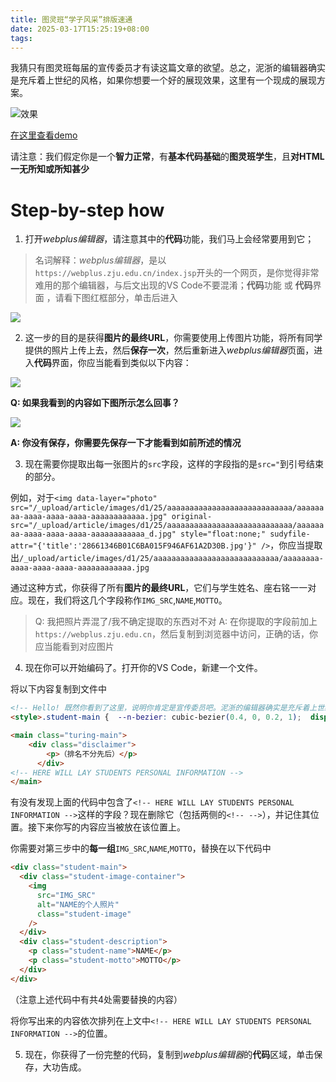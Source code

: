 ```yaml
---
title: 图灵班“学子风采”排版速通
date: 2025-03-17T15:25:19+08:00
tags:
---
```



我猜只有图灵班每届的宣传委员才有读这篇文章的欲望。总之，泥浙的编辑器确实是充斥着上世纪的风格，如果你想要一个好的展现效果，这里有一个现成的展现方案。


![效果](showcase.png)

[在这里查看demo](https://webplus.zju.edu.cn/turingclass_cn/tl2002/list.psp)

<!-- more -->

请注意：我们假定你是一个**智力正常**，有**基本代码基础**的**图灵班学生**，且**对HTML一无所知或所知甚少**

# Step-by-step how

1. 打开*webplus编辑器*，请注意其中的**代码**功能，我们马上会经常要用到它；

> 名词解释：*webplus编辑器*，是以`https://webplus.zju.edu.cn/index.jsp`开头的一个网页，是你觉得非常难用的那个编辑器，与后文出现的VS Code不要混淆；**代码**功能 或 **代码**界面 ，请看下图红框部分，单击后进入

![](s1-1.png)

2. 这一步的目的是获得**图片的最终URL**，你需要使用上传图片功能，将所有同学提供的照片上传上去，然后**保存一次**，然后重新进入*webplus编辑器*页面，进入**代码**界面，你应当能看到类似以下内容：

![](s2-2.png)

**Q: 如果我看到的内容如下图所示怎么回事？**

![](s2-1.png)

**A: 你没有保存，你需要先保存一下才能看到如前所述的情况**

3. 现在需要你提取出每一张图片的`src`字段，这样的字段指的是`src="`到引号结束的部分。

例如，对于`<img data-layer="photo" src="/_upload/article/images/d1/25/aaaaaaaaaaaaaaaaaaaaaaaaaaaa/aaaaaaaa-aaaa-aaaa-aaaa-aaaaaaaaaaaa.jpg" original-src="/_upload/article/images/d1/25/aaaaaaaaaaaaaaaaaaaaaaaaaaaa/aaaaaaaa-aaaa-aaaa-aaaa-aaaaaaaaaaaa_d.jpg" style="float:none;" sudyfile-attr="{'title':'28661346B01C6BA015F946AF61A2D30B.jpg'}" />`，你应当提取出`/_upload/article/images/d1/25/aaaaaaaaaaaaaaaaaaaaaaaaaaaa/aaaaaaaa-aaaa-aaaa-aaaa-aaaaaaaaaaaa.jpg`

通过这种方式，你获得了所有**图片的最终URL**，它们与学生姓名、座右铭一一对应。现在，我们将这几个字段称作`IMG_SRC`,`NAME`,`MOTTO`。

> Q: 我把照片弄混了/我不确定提取的东西对不对
> A: 在你提取的字段前加上`https://webplus.zju.edu.cn`，然后复制到浏览器中访问，正确的话，你应当能看到对应图片

4. 现在你可以开始编码了。打开你的VS Code，新建一个文件。

将以下内容复制到文件中

```html
<!-- Hello! 既然你看到了这里，说明你肯定是宣传委员吧。泥浙的编辑器确实是充斥着上世纪的风格，总之如果你想要一个好的展现效果，我有一个现成的展现方案，欢迎去我的博客 blog.5dbwat4.top/arch/2025-3-xuezifengcai-how -->
<style>.student-main {  --n-bezier: cubic-bezier(0.4, 0, 0.2, 1);  display: flex;  width: 480px;  max-width: 90%;  min-width: 60%;  border: 1px solid #efeff5;  box-sizing: border-box;  position: relative;  border-radius: 3px;  word-break: break-word;  transition: color 0.3s var(--n-bezier),    background-color 0.3s var(--n-bezier),    box-shadow 0.3s var(--n-bezier),    border-color 0.3s var(--n-bezier);  padding: 26px;  display: flex;  flex-wrap: wrap;  flex-direction: row;  align-items: center;}.turing-main {  display: flex;  gap: 24px;  flex-direction: column;  align-content: center;  flex-wrap: wrap;  width: calc(min(1200px, 100vw) - 30px );  transform: translateX(-15px);  padding-bottom: 48px;}.student-main:hover{  box-shadow: 0 1px 2px -2px rgba(0, 0, 0, .08), 0 3px 6px 0 rgba(0, 0, 0, .06), 0 5px 12px 4px rgba(0, 0, 0, .04);;}.student-image {  max-width: 140px !important;  margin: 12px;}.student-description {  display: flex;  flex-direction: column;  justify-content: center;  padding-left: 48px;  padding-top: 24px;  padding-bottom: 24px;}.student-image-container {  display: flex;  align-content: center;  flex-wrap: wrap;}.student-name {  font-weight: 800;  font-size: 1.4rem !important;}.student-motto {  position: relative;  margin-top: 2.5rem;  margin-left: 0.5rem;}.student-motto::before {  content: "“";  position: absolute;  top: -2.5rem;  left: -2.5rem;  font-size: 3rem;  color: #eaeaea;  font-family: kaiti;}.student-motto span {  position: relative;}.disclaimer p{  width: fit-content;  margin: auto;}.disclaimer{  position: relative;}</style>

<main class="turing-main">
    <div class="disclaimer">
        <p>（排名不分先后）</p>
      </div>
<!-- HERE WILL LAY STUDENTS PERSONAL INFORMATION -->
</main>
```

有没有发现上面的代码中包含了`<!-- HERE WILL LAY STUDENTS PERSONAL INFORMATION -->`这样的字段？现在删除它（包括两侧的`<!-- -->`），并记住其位置。接下来你写的内容应当被放在该位置上。

你需要对第三步中的**每一组**`IMG_SRC`,`NAME`,`MOTTO`，替换在以下代码中

```html
<div class="student-main">
  <div class="student-image-container">
    <img
      src="IMG_SRC"
      alt="NAME的个人照片"
      class="student-image"
    />
  </div>
  <div class="student-description">
    <p class="student-name">NAME</p>
    <p class="student-motto">MOTTO</p>
  </div>
</div>
```

（注意上述代码中有共4处需要替换的内容）

将你写出来的内容依次排列在上文中`<!-- HERE WILL LAY STUDENTS PERSONAL INFORMATION -->`的位置。

5. 现在，你获得了一份完整的代码，复制到*webplus编辑器*的**代码**区域，单击保存，大功告成。